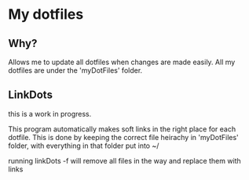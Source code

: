 # My dotfiles

## Why?
Allows me to update all dotfiles when changes are made easily. All my dotfiles
are under the 'myDotFiles' folder.

## LinkDots
this is a work in progress.

This program automatically makes soft links in the right place for each dotfile.
This is done by keeping the correct file heirachy in 'myDotFiles' folder, with
everything in that folder put into ~/

running linkDots -f will remove all files in the way and replace them with links



